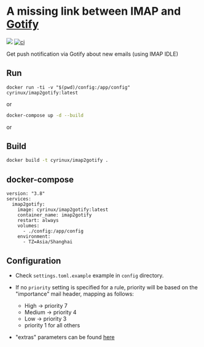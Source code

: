 # A missing link between IMAP and [Gotify](https://gotify.net)

[![](https://images.microbadger.com/badges/version/cyrinux/imap2gotify.svg)](https://microbadger.com/images/cyrinux/imap2gotify)
[![ci](https://github.com/cyrinux/imap2gotify/actions/workflows/ci.yml/badge.svg)](https://github.com/cyrinux/imap2gotify/actions/workflows/ci.yml)

Get push notification via Gotify about new emails (using IMAP IDLE)

## Run

```
docker run -ti -v "$(pwd)/config:/app/config" cyrinux/imap2gotify:latest
```

or

```bash
docker-compose up -d --build
```

or

## Build

```bash
docker build -t cyrinux/imap2gotify .
```
## docker-compose
```
version: "3.8"
services:
  imap2gotify:
    image: cyrinux/imap2gotify:latest
    container_name: imap2gotify
    restart: always
    volumes:
      - ./config:/app/config
    environment:
      - TZ=Asia/Shanghai
```
## Configuration

- Check `settings.toml.example` example in `config` directory.

- If no `priority` setting is specified for a rule, priority will be based on the
  "importance" mail header, mapping as follows:

  - High -> priority 7
  - Medium -> priority 4
  - Low -> priority 3
  - priority 1 for all others

- "extras" parameters can be found [here](https://gotify.net/docs/msgextras)
